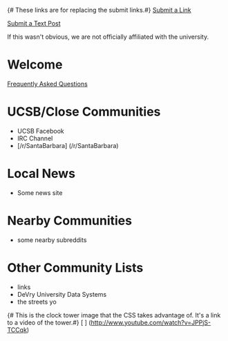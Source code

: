 {# These links are for replacing the submit links.#}
[Submit a Link](//reddit.com/r/{{subreddit}}/submit#submitlink)

[Submit a Text Post](//reddit.com/r/{{subreddit}}/submit?selftext=true#selfpost) 

If this wasn't obvious, we are not officially affiliated with the university.

# Welcome

[Frequently Asked Questions](http://www.google.com)

# UCSB/Close Communities

* UCSB Facebook
* IRC Channel
* [/r/SantaBarbara] (/r/SantaBarbara)

# Local News

* Some news site

# Nearby Communities

* some nearby subreddits

# Other Community Lists

* links
* DeVry University Data Systems
* the streets yo

{# This is the clock tower image that the CSS takes advantage of. It's a link
to a video of the tower.#}
[ ] (http://www.youtube.com/watch?v=JPPjS-TCCqk)
